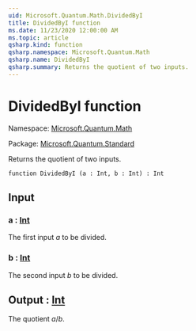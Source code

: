 ```yaml
---
uid: Microsoft.Quantum.Math.DividedByI
title: DividedByI function
ms.date: 11/23/2020 12:00:00 AM
ms.topic: article
qsharp.kind: function
qsharp.namespace: Microsoft.Quantum.Math
qsharp.name: DividedByI
qsharp.summary: Returns the quotient of two inputs.
---
```


# DividedByI function

Namespace: [Microsoft.Quantum.Math](xref:Microsoft.Quantum.Math)

Package: [Microsoft.Quantum.Standard](https://nuget.org/packages/Microsoft.Quantum.Standard)


Returns the quotient of two inputs.

```qsharp
function DividedByI (a : Int, b : Int) : Int
```


## Input

### a : [Int](xref:microsoft.quantum.lang-ref.int)

The first input $a$ to be divided.


### b : [Int](xref:microsoft.quantum.lang-ref.int)

The second input $b$ to be divided.



## Output : [Int](xref:microsoft.quantum.lang-ref.int)

The quotient $a / b$.
